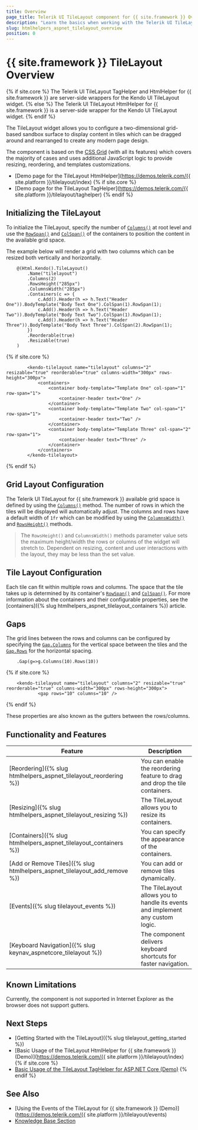 ```yaml
---
title: Overview
page_title: Telerik UI TileLayout component for {{ site.framework }} Overview 
description: "Learn the basics when working with the Telerik UI TileLayout component for {{ site.framework }}."
slug: htmlhelpers_aspnet_tilelayout_overview
position: 0
---
```


# {{ site.framework }} TileLayout Overview

{% if site.core %}
The Telerik UI TileLayout TagHelper and HtmlHelper for {{ site.framework }} are server-side wrappers for the Kendo UI TileLayout widget.
{% else %}
The Telerik UI TileLayout HtmlHelper for {{ site.framework }} is a server-side wrapper for the Kendo UI TileLayout widget.
{% endif %}

The TileLayout widget allows you to configure a two-dimensional grid-based sandbox surface to display content in tiles which can be dragged around and rearranged to create any modern page design.

The component is based on the [CSS Grid](https://css-tricks.com/snippets/css/complete-guide-grid/) (with all its features) which covers the majority of cases and uses additional JavaScript logic to provide resizing, reordering, and templates customizations.

* [Demo page for the TileLayout HtmlHelper](https://demos.telerik.com/{{ site.platform }}/tilelayout/index)
{% if site.core %}
* [Demo page for the TileLayout TagHelper](https://demos.telerik.com/{{ site.platform }}/tilelayout/taghelper) 
{% endif %}

## Initializing the TileLayout

To initialize the TileLayout, specify the number of [`Columns()`](/api/kendo.mvc.ui.fluent/tilelayoutbuilder#columnssystemdouble) at root level and use the [`RowSpan()`](/api/kendo.mvc.ui.fluent/tilelayoutcontainerbuilder#rowspansystemdouble) and [`ColSpan()`](/api/kendo.mvc.ui.fluent/tilelayoutcontainerbuilder#colspansystemdouble) of the containers to position the content in the available grid space.

The example below will render a grid with two columns which can be resized both vertically and horizontally.


```HtmlHelper
    @(Html.Kendo().TileLayout()
        .Name("tilelayout")
        .Columns(2)
        .RowsHeight("285px")
        .ColumnsWidth("285px")
        .Containers(c => {
            c.Add().Header(h => h.Text("Header One")).BodyTemplate("Body Text One").ColSpan(1).RowSpan(1);
            c.Add().Header(h => h.Text("Header Two")).BodyTemplate("Body Text Two").ColSpan(1).RowSpan(1);
            c.Add().Header(h => h.Text("Header Three")).BodyTemplate("Body Text Three").ColSpan(2).RowSpan(1);
        })
        .Reorderable(true)
        .Resizable(true)
    )
```
{% if site.core %}
```TagHelper
        <kendo-tilelayout name="tilelayout" columns="2" resizable="true" reorderable="true" columns-width="300px" rows-height="300px">
            <containers>
                <container body-template="Template One" col-span="1" row-span="1">
                    <container-header text="One" />
                </container>
                <container body-template="Template Two" col-span="1" row-span="1">
                    <container-header text="Two" />
                </container>
                <container body-template="Template Three" col-span="2" row-span="1">
                    <container-header text="Three" />
                </container>
            </containers>
        </kendo-tilelayout>
```
{% endif %}

## Grid Layout Configuration 

The Telerik UI TileLayout for {{ site.framework }} available grid space is defined by using the [`Columns()`](/api/kendo.mvc.ui.fluent/tilelayoutbuilder#columnssystemdouble) method. The number of rows in which the tiles will be displayed will automatically adjust. The columns and rows have a default width of `1fr` which can be modified by using the [`ColumnsWidth()`](/api/kendo.mvc.ui.fluent/tilelayoutbuilder#columnswidthsystemstring) and [`RowsHeight()`](/api/kendo.mvc.ui.fluent/tilelayoutbuilder#rowsheightsystemstring) methods.

> The `RowsHeight()` and `ColumnsWidth()` methods parameter value sets the maximum height/width the rows or columns of the widget will stretch to. Dependent on resizing, content and user interactions with the layout, they may be less than the set value.

## Tile Layout Configuration

Each tile can fit within multiple rows and columns. The space that the tile takes up is determined by its container's [`RowSpan()`](/api/kendo.mvc.ui.fluent/tilelayoutcontainerbuilder#rowspansystemdouble) and [`ColSpan()`](/api/kendo.mvc.ui.fluent/tilelayoutcontainerbuilder#colspansystemdouble). For more information about the containers and their configurable properties, see the [containers]({% slug htmlhelpers_aspnet_tilelayout_containers %}) article.

## Gaps

The grid lines between the rows and columns can be configured by specifying the [`Gap.Columns`](/api/kendo.mvc.ui.fluent/tilelayoutgapsettingsbuilder#columnssystemdouble) for the vertical space between the tiles and the [`Gap.Rows`](/api/kendo.mvc.ui.fluent/tilelayoutgapsettingsbuilder#rowssystemdouble) for the horizontal spacing.

```HtmlHelper
    .Gap(g=>g.Columns(10).Rows(10))
```
{% if site.core %}
```TagHelper
    <kendo-tilelayout name="tilelayout" columns="2" resizable="true" reorderable="true" columns-width="300px" rows-height="300px">
            <gap rows="10" columns="10" />
```
{% endif %}

These properties are also known as the gutters between the rows/columns.

## Functionality and Features

| Feature | Description |
|---------|-------------|
| [Reordering]({% slug htmlhelpers_aspnet_tilelayout_reordering %}) | You can enable the reordering feature to drag and drop the tile containers. |
| [Resizing]({% slug htmlhelpers_aspnet_tilelayout_resizing %}) | The TileLayout allows you to resize its containers. |
| [Containers]({% slug htmlhelpers_aspnet_tilelayout_containers %}) | You can specify the appearance of the containers. |
| [Add or Remove Tiles]({% slug htmlhelpers_aspnet_tilelayout_add_remove %}) | You can add or remove tiles dynamically. |
| [Events]({% slug tilelayout_events %}) | The TileLayout allows you to handle its events and implement any custom logic. |
| [Keyboard Navigation]({% slug keynav_aspnetcore_tilelayout %}) | The component delivers keyboard shortcuts for faster navigation. |

## Known Limitations

Currently, the component is not supported in Internet Explorer as the browser does not support gutters.

## Next Steps

* [Getting Started with the TileLayout]({% slug tilelayout_getting_started %})
* [Basic Usage of the TileLayout HtmlHelper for {{ site.framework }} (Demo)](https://demos.telerik.com/{{ site.platform }}/tilelayout/index)
{% if site.core %}
* [Basic Usage of the TileLayout TagHelper for ASP.NET Core (Demo)](https://demos.telerik.com/aspnet-core/tilelayout/taghelper)
{% endif %}

## See Also

* [Using the Events of the TileLayout for {{ site.framework }} (Demo)](https://demos.telerik.com/{{ site.platform }}/tilelayout/events)
* [Knowledge Base Section](/knowledge-base)
